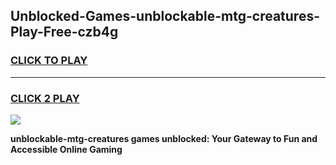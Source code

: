 
## Unblocked-Games-unblockable-mtg-creatures-Play-Free-czb4g
<h3>
<a href="https://premium76.site?title=unblockable-mtg-creatures&ref=18A1">CLICK TO PLAY</a></h3>
<hr>

<h3>
<a href="https://premium76.site?title=unblockable-mtg-creatures&ref=18A1">CLICK 2 PLAY</a>
  
</h3>

<a href="https://premium76.site?title=unblockable-mtg-creatures&ref=18A1"><img src="https://clearcache.store/games.png"></a>


**unblockable-mtg-creatures games unblocked: Your Gateway to Fun and Accessible Online Gaming**

